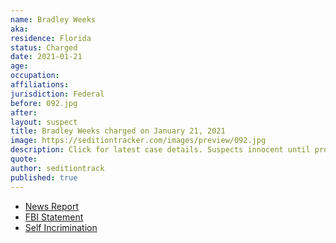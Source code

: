 ```yaml
---
name: Bradley Weeks
aka:
residence: Florida
status: Charged
date: 2021-01-21
age:
occupation:
affiliations:
jurisdiction: Federal
before: 092.jpg
after:
layout: suspect
title: Bradley Weeks charged on January 21, 2021
image: https://seditiontracker.com/images/preview/092.jpg
description: Click for latest case details. Suspects innocent until proven guilty.
quote:
author: seditiontrack
published: true
---
```


- [News Report](https://www.firstcoastnews.com/article/news/crime/jacksonville-man-arrested-charged-in-deadly-capitol-riot/77-c247b5a6-100b-462c-a035-3c458106725d)
- [FBI Statement](https://news.wjct.org/post/baker-county-man-arrested-charged-connection-siege-us-capitol)
- [Self Incrimination](https://bakercountypress.com/2021/01/local-man-involved-in-capitol-siege/)
